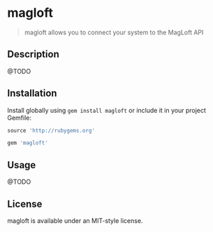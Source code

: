 # magloft

> magloft allows you to connect your system to the MagLoft API

## Description

@TODO

## Installation

Install globally using `gem install magloft` or include it in your project Gemfile:

```ruby
source 'http://rubygems.org'

gem 'magloft'
```

## Usage

@TODO

## License

magloft is available under an MIT-style license.
